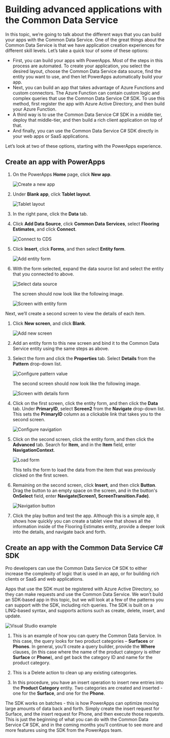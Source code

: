 <properties
   pageTitle="The Common Data Service: Advance Apps | Microsoft PowerApps"
   description="Building Advanced Applications with the Common Data Service"
   services=""
   suite="powerapps"
   documentationCenter="na"
   authors="v-brbene"
   manager="anneta"
   editor=""
   tags=""
   featuredVideoId="os33pHQ9jSU"
   courseDuration="7m"/>

<tags
   ms.service="powerapps"
   ms.devlang="na"
   ms.topic="get-started-article"
   ms.tgt_pltfrm="na"
   ms.workload="na"
   ms.date="08/03/2017"
   ms.author="v-brbene"/>

# Building advanced applications with the Common Data Service

In this topic, we’re going to talk about the different ways that you can build your apps with the Common Data Service. One of the great things about the Common Data Service is that we have application creation experiences for different skill levels. Let’s take a quick tour of some of these options:

- First, you can build your apps with PowerApps. Most of the steps in this process are automated. To create your application, you select the desired layout, choose the Common Data Service data source, find the entity you want to use, and then let PowerApps automatically build your app.
- Next, you can build an app that takes advantage of Azure Functions and custom connectors. The Azure Function can contain custom logic and complex queries that use the Common Data Service C# SDK.  To use this method, first register the app with Azure Active Directory, and then build your Azure Function. 
- A third way is to use the Common Data Service C# SDK in a middle tier, deploy that middle-tier, and then build a rich client application on top of that. 
- And finally, you can use the Common Data Service C# SDK directly in your web apps or SaaS applications. 

Let’s look at two of these options, starting with the PowerApps experience. 

## Create an app with PowerApps

1. On the PowerApps **Home** page, click **New app**.

    ![Create a new app](./media/learning-common-data-service-advanced-apps/powerapps-new-app.png)

1. Under **Blank app**, click **Tablet layout**. 

    ![Tablet layout](./media/learning-common-data-service-advanced-apps/tablet-layout.png)

1. In the right pane, click the **Data** tab.

1. Click **Add Data Source**, click **Common Data Services**, select **Flooring Estimates**, and click **Connect**.

    ![Connect to CDS](./media/learning-common-data-service-advanced-apps/add-data-source.png)

1. Click **Insert**, click **Forms**, and then select **Entity form**.

    ![Add entity form](./media/learning-common-data-service-advanced-apps/insert-entity-form.png)

1. With the form selected, expand the data source list and select the entity that you connected to above. 

    ![Select data source](./media/learning-common-data-service-advanced-apps/select-data-source.png)

    The screen should now look like the following image.

    ![Screen with entity form](./media/learning-common-data-service-advanced-apps/entity-form.png)

Next, we’ll create a second screen to view the details of each item. 

1. Click **New screen**, and click **Blank**. 

    ![Add new screen](./media/learning-common-data-service-advanced-apps/new-blank-screen.png)

1. Add an entity form to this new screen and bind it to the Common Data Service entity using the same steps as above.

1. Select the form and click the **Properties** tab. Select **Details** from the **Pattern** drop-down list. 

    ![Configure pattern value](./media/learning-common-data-service-advanced-apps/pattern-value.png)

    The second screen should now look like the following image.

    ![Screen with details form](./media/learning-common-data-service-advanced-apps/details-form.png)

1. Click on the first screen, click the entity form, and then click the **Data** tab. Under **PrimaryID**, select **Screen2** from the **Navigate** drop-down list. This sets the **PrimaryID** column as a clickable link that takes you to the second screen. 

    ![Configure navigation](./media/learning-common-data-service-advanced-apps/options-screen.png)

1. Click on the second screen, click the entity form, and then click the **Advanced** tab. Search for **Item**, and in the **Item** field, enter **NavigationContext**. 

    ![Load form](./media/learning-common-data-service-advanced-apps/navigation-setting.png)

    This tells the form to load the data from the item that was previously clicked on the first screen.

1. Remaining on the second screen, click **Insert**, and then click **Button**. Drag the button to an empty space on the screen, and in the button's **OnSelect** field, enter **Navigate(Screen1, ScreenTransition.Fade)**. 

    ![Navigation button](./media/learning-common-data-service-advanced-apps/navigation-button.png)

1. Click the play button and test the app. Although this is a simple app, it shows how quickly you can create a tablet view that shows all the information inside of the Flooring Estimates entity, provide a deeper look into the details, and navigate back and forth. 

## Create an app with the Common Data Service C# SDK

Pro developers can use the Common Data Service C# SDK to either increase the complexity of logic that is used in an app, or for building rich clients or SaaS and web applications. 

Apps that use the SDK must be registered with Azure Active Directory, so they can make requests and use the Common Data Service. We won’t build an SDK-based app in this topic, but we will look at a few of the patterns you can support with the SDK, including rich queries. The SDK is built on a LINQ-based syntax, and supports actions such as create, delete, insert, and update.  

![Visual Studio example](./media/learning-common-data-service-advanced-apps/vs-sdk-example.png)
 
1. This is an example of how you can query the Common Data Service. In this case, the query looks for two product categories – **Surfaces** or **Phones**. In general, you’ll create a query builder, provide the **Where** clauses, (in this case where the name of the product category is either **Surface** or **Phone**), and get back the category ID and name for the product category.

2. This is a Delete action to clean up any existing cateogories.

3. In this procedure, you have an insert operation to insert new entries into the **Product Category** entity. Two categories are created and inserted - one for the **Surface**, and one for the **Phone**.  

The SDK works on batches - this is how PowerApps can optimize moving large amounts of data back and forth. Simply create the insert request for Surface, and the insert request for Phone, and then execute those requests. This is just the beginning of what you can do with the Common Data Service C# SDK, and in the coming months you’ll continue to see more and more features using the SDK from the PowerApps team.